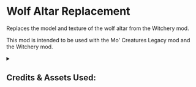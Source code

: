 # Wolf Altar Replacement
Replaces the model and texture of the wolf altar from the Witchery mod.

This mod is intended to be used with the Mo' Creatures Legacy mod and the Witchery mod.



<details>
<summary><h2>Credits & Assets Used:</h2></summary>
The model for the new Witchery wolf altar utilizes the WWolf model from Dr Zhark's Mo' Creatures mod. This asset was used under the GNU General Public License v3.0.



<strong>culegooner</strong> - Their tutorial on ASM taught me how to replace class files from vanilla Minecraft and other mods using ASM. (https://www.minecraftforum.net/forums/mapping-and-modding-java-edition/mapping-and-modding-tutorials/1571568-tutorial-1-6-2-changing-vanilla-without-editing). Additionally, some of the source code for his mod "Creeper Burn Core" was used to implement ASM methods in this mod (see link to the Creeper Burn Core source code below). This asset was used under GNU Lesser General Public License v3.0. The different license of this project is permitted under the GNU Lesser General Public License v3.0 from the following sections:

    GNU Lesser General Public License v3.0 - Section 0:
    "..."The Library" refers to a covered work governed by this License",
    "A “Combined Work” is a work produced by combining or linking an Application with the Library"

 
    GNU Lesser General Public License v3.0 - Section 4:
      "You may convey a Combined Work under terms of your choice" provided that:
        - Private modifications are allowed.
        - Notice is given that the Library is used
        - A copy of the GNU Lesser Public License is provided along with a copy of the GNU General Public License.
        - Access is provided to the source code of the Library.

A copy of the GNU Lesser General Public License can be found in the "Negligible License" folder inside the assets folder of the mod jar archive. 

A copy of the GNU General Public License can be found inside the mod jar archive.

The source code for the Creeper Burn Core mod can be found here: https://github.com/culegooner/CreeperBurnCore



<strong>elifoster</strong> - The source code for his mod "Witchery Patch" helped me understand how to use ASM to specifically modify Witchery code (https://github.com/elifoster/WitcheryPatch). This asset was used under the MIT license.


<strong>Technocoder</strong> - Their blog taught me how to properly add manifest data through the build.gradle file for mods that use ASM (https://blog.techno.fish/minecraft-forge-coremod-tutorial/).


## Use of anatawa12's Fork of ForgeGradle 1.2 within Project:
The source code of this project uses anatawa12's fork of ForgeGradle 1.2 as a library under the GNU Lesser General Public License v2.1 (https://choosealicense.com/licenses/lgpl-2.1/).
 

Compiled versions of this mod are permitted under section 5 of the original license, "A program that contains no derivative of any portion of the Library, but is designed to work with the Library by being compiled or linked with it, is called a "work that uses the Library". Such a work...is not a derivative work of the Library"; consequently the conditions of the original license do not apply to the work.


The source code of this mod is permitted under section 6 of the original license, "you may also combine or link a "work that uses the Library" with the Library to produce a work containing portions of the Library, and distribute that work under terms of your choice" provided that:
* Private modifications are allowed.
* Notice is given that the Library is used and a copy of it's original license is provided.
* Access is provided to the source code of the Library.


The source code for anatawa12's fork of ForgeGradle 1.2 can be found here: https://github.com/anatawa12/ForgeGradle-1.2
